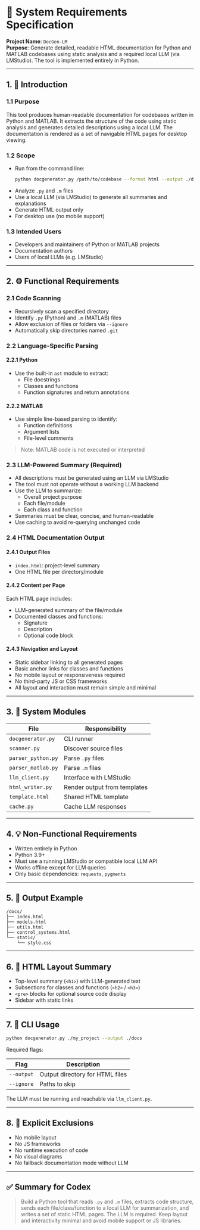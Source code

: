 # 📄 System Requirements Specification

**Project Name**: `DocGen-LM`  
**Purpose**: Generate detailed, readable HTML documentation for Python and MATLAB codebases using static analysis and a required local LLM (via LMStudio). The tool is implemented entirely in Python.

---

## 1. 📌 Introduction

### 1.1 Purpose
This tool produces human-readable documentation for codebases written in Python and MATLAB. It extracts the structure of the code using static analysis and generates detailed descriptions using a local LLM. The documentation is rendered as a set of navigable HTML pages for desktop viewing.

### 1.2 Scope
- Run from the command line:
  ```bash
  python docgenerator.py /path/to/codebase --format html --output ./docs
  ```
- Analyze `.py` and `.m` files
- Use a local LLM (via LMStudio) to generate all summaries and explanations
- Generate HTML output only
- For desktop use (no mobile support)

### 1.3 Intended Users
- Developers and maintainers of Python or MATLAB projects  
- Documentation authors  
- Users of local LLMs (e.g. LMStudio)

---

## 2. ⚙️ Functional Requirements

### 2.1 Code Scanning
- Recursively scan a specified directory
- Identify `.py` (Python) and `.m` (MATLAB) files
- Allow exclusion of files or folders via `--ignore`
- Automatically skip directories named `.git`

### 2.2 Language-Specific Parsing

#### 2.2.1 Python
- Use the built-in `ast` module to extract:
  - File docstrings
  - Classes and functions
  - Function signatures and return annotations

#### 2.2.2 MATLAB
- Use simple line-based parsing to identify:
  - Function definitions
  - Argument lists
  - File-level comments

> Note: MATLAB code is not executed or interpreted

### 2.3 LLM-Powered Summary (Required)
- All descriptions must be generated using an LLM via LMStudio
- The tool must not operate without a working LLM backend
- Use the LLM to summarize:
  - Overall project purpose
  - Each file/module
  - Each class and function
- Summaries must be clear, concise, and human-readable
- Use caching to avoid re-querying unchanged code

### 2.4 HTML Documentation Output

#### 2.4.1 Output Files
- `index.html`: project-level summary
- One HTML file per directory/module

#### 2.4.2 Content per Page
Each HTML page includes:
- LLM-generated summary of the file/module
- Documented classes and functions:
  - Signature
  - Description
  - Optional code block

#### 2.4.3 Navigation and Layout
- Static sidebar linking to all generated pages
- Basic anchor links for classes and functions
- No mobile layout or responsiveness required
- No third-party JS or CSS frameworks
- All layout and interaction must remain simple and minimal

---

## 3. 🧱 System Modules

| File               | Responsibility                        |
|--------------------|----------------------------------------|
| `docgenerator.py`  | CLI runner                             |
| `scanner.py`       | Discover source files                  |
| `parser_python.py` | Parse `.py` files                      |
| `parser_matlab.py` | Parse `.m` files                       |
| `llm_client.py`    | Interface with LMStudio                |
| `html_writer.py`   | Render output from templates           |
| `template.html`    | Shared HTML template                   |
| `cache.py`         | Cache LLM responses                    |

---

## 4. 💡 Non-Functional Requirements

- Written entirely in Python
- Python 3.9+
- Must use a running LMStudio or compatible local LLM API
- Works offline except for LLM queries
- Only basic dependencies: `requests`, `pygments`

---

## 5. 📁 Output Example

```
/docs/
├── index.html
├── models.html
├── utils.html
├── control_systems.html
└── static/
    └── style.css
```

---

## 6. 🧠 HTML Layout Summary

- Top-level summary (`<h1>`) with LLM-generated text
- Subsections for classes and functions (`<h2>` / `<h3>`)
- `<pre>` blocks for optional source code display
- Sidebar with static links

---

## 7. 🧪 CLI Usage

```bash
python docgenerator.py ./my_project --output ./docs
```

Required flags:

| Flag       | Description                      |
|------------|----------------------------------|
| `--output` | Output directory for HTML files  |
| `--ignore` | Paths to skip                    |

The LLM must be running and reachable via `llm_client.py`.

---

## 8. 🚫 Explicit Exclusions

- No mobile layout
- No JS frameworks
- No runtime execution of code
- No visual diagrams
- No fallback documentation mode without LLM

---

## ✅ Summary for Codex

> Build a Python tool that reads `.py` and `.m` files, extracts code structure, sends each file/class/function to a local LLM for summarization, and writes a set of static HTML pages. The LLM is required. Keep layout and interactivity minimal and avoid mobile support or JS libraries.

